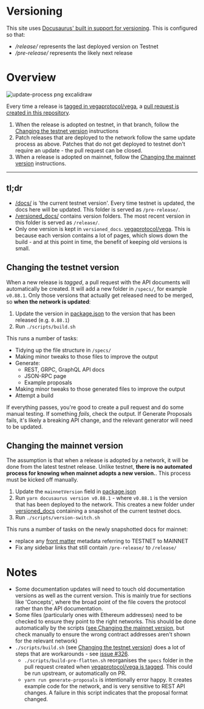 # Versioning

This site uses [Docusaurus' built in support for versioning](https://docusaurus.io/docs/versioning). This is configured so that:

- _/release/_ represents the last deployed version on Testnet
- _/pre-release/_ represents the likely next release


# Overview
![update-process png excalidraw](https://user-images.githubusercontent.com/6678/200811843-564a0127-2f25-4f6b-ae56-10305cf1ddfa.png)

Every time a release is [tagged in vegaprotocol/vega](https://github.com/vegaprotocol/vega), a [pull request is created in this repository](https://github.com/vegaprotocol/documentation/pulls?q=is%3Apr+automated+specs+update).  

1. When the release is adopted on testnet, in that branch, follow the [Changing the testnet version](#changing-the-testnet-version) instructions
2. Patch releases that are deployed to the network follow the same update process as above. Patches that do not get deployed to testnet don't require an update - the pull request can be closed.
3. When a release is adopted on mainnet, follow the [Changing the mainnet version](#changing-the-mainnet-version) instructions.

--- 

## tl;dr
- [/docs/](https://github.com/vegaprotocol/documentation/tree/main/docs/) is 'the current testnet version'. Every time testnet is updated, the docs here will be updated. This folder is served as `/pre-release/`.
- [/versioned_docs/](https://github.com/vegaprotocol/documentation/tree/main/versioned_docs/) contains version folders. The most recent version in this folder is served as `/release/`.
- Only one version is kept in `versioned_docs`. [vegaprotocol/vega](https://github.com/vegaprotocol/vega). This is because each version contains a lot of pages, which slows down the build - and at this point in time, the benefit of keeping old versions is small.

## Changing the testnet version
When a new release is *tagged*, a pull request with the API documents will automatically be created. It will add a new folder in `/specs/`, for example `v0.88.1`. Only those versions that actually get released need to be merged, so **when the network is updated**:

1. Update the version in [package.json](./package.json) to the version that has been released (e.g. `0.88.1`)
2. Run `./scripts/build.sh`

This runs a number of tasks:
- Tidying up the file structure in `/specs/`
- Making minor tweaks to those files to improve the output
- Generate:
  - REST, GRPC, GraphQL API docs
  - JSON-RPC page
  - Example proposals
- Making minor tweaks to those generated files to improve the output
- Attempt a build

If everything passes, you're good to create a pull request and do some manual testing. If something *fails*, check the output. If Generate Proposals fails, it's likely a breaking API change, and the relevant generator will need to be updated.

## Changing the mainnet version
The assumption is that when a release is adopted by a network, it will be done from the latest testnet release. Unlike testnet, **there is no automated process for knowing when mainnet adopts a new version.**. This process must be kicked off manually.

1. Update the `mainnetVersion` field in [package.json](./package.json)
2. Run `yarn docusaurus version v0.88.1` - where `v0.88.1` is the version that has been deployed to the network. This creates a new folder under [versioned_docs](https://github.com/vegaprotocol/documentation/tree/main/versioned_docs/) containing a snapshot of the current testnet docs.
3. Run `./scripts/version-switch.sh`

This runs a number of tasks on the newly snapshotted docs for mainnet:
- replace any [front matter](https://docusaurus.io/docs/markdown-features#front-matter) metadata referring to TESTNET to MAINNET
- Fix any sidebar links that still contain `/pre-release/` to `/release/`


# Notes

- Some documentation updates will need to touch old documentation versions as well as the current version. This is mainly true for sections like 'Concepts', where the broad point of the file covers the protocol rather than the API documentation.
- Some files (particularly ones with Ethereum addresses) need to be checked to ensure they point to the right networks. This should be done automatically by the scripts ([see Changing the mainnet version](#changing-the-mainnet-version), but check manually to ensure the wrong contract addresses aren't shown for the relevant network)
- `./scripts/build.sh` (see [Changing the testnet version](#changing-the-testnet-version)) does a lot of steps that are workarounds - see [issue #326](https://github.com/vegaprotocol/documentation/issues/326). 
  - `./scripts/build-pre-flatten.sh` reorganises the `specs` folder in the pull request created when [vegaprotocol/vega is tagged](https://github.com/vegaprotocol/vega/blob/develop/.github/workflows/release-docs.yml). This could be run upstream, or automatically on PR.
  - `yarn run generate-proposals` is intentionally error happy. It creates example code for the network, and is very sensitive to REST API changes. A failure in this script indicates that the proposal format changed.